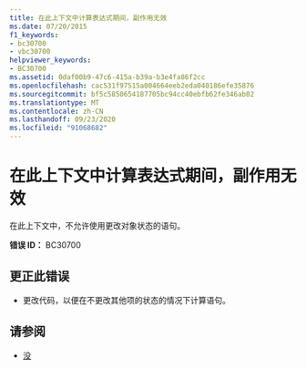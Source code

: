 ```yaml
---
title: 在此上下文中计算表达式期间，副作用无效
ms.date: 07/20/2015
f1_keywords:
- bc30700
- vbc30700
helpviewer_keywords:
- BC30700
ms.assetid: 0daf00b9-47c6-415a-b39a-b3e4fa86f2cc
ms.openlocfilehash: cac531f97515a004664eeb2eda040186efe35876
ms.sourcegitcommit: bf5c5850654187705bc94cc40ebfb62fe346ab02
ms.translationtype: MT
ms.contentlocale: zh-CN
ms.lasthandoff: 09/23/2020
ms.locfileid: "91068682"
---
```

# <a name="side-effects-not-valid-during-expression-evaluation-in-this-context"></a>在此上下文中计算表达式期间，副作用无效

在此上下文中，不允许使用更改对象状态的语句。  
  
 **错误 ID：** BC30700  
  
## <a name="to-correct-this-error"></a>更正此错误  
  
- 更改代码，以便在不更改其他项的状态的情况下计算语句。  
  
## <a name="see-also"></a>请参阅

- [没](../language-reference/nothing.md)

